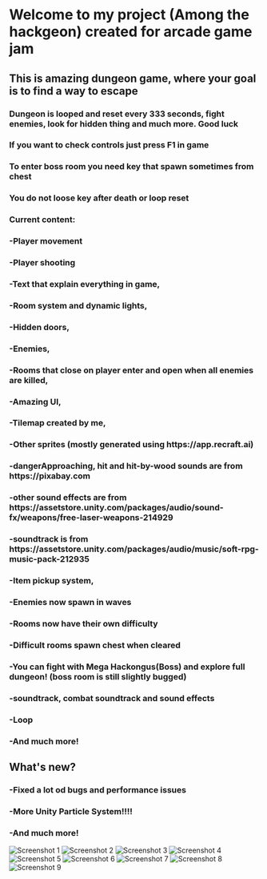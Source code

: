<h1>Welcome to my project (Among the hackgeon) created for arcade game jam</h1>
<h2>This is amazing dungeon game, where your goal is to find a way to escape</h2>
<h3>Dungeon is looped and reset every 333 seconds, fight enemies, look for hidden thing and much more. Good luck</h3>
<h3>If you want to check controls just press F1 in game</h3>
<h3>To enter boss room you need key that spawn sometimes from chest</h3>
<h3>You do not loose key after death or loop reset</h3>
<h3>Current content:</h3>
<h3>-Player movement</h3>
<h3>-Player shooting</h3>
<h3>-Text that explain everything in game,</h3>
<h3>-Room system and dynamic lights,</h3>
<h3>-Hidden doors,</h3>
<h3>-Enemies,</h3>
<h3>-Rooms that close on player enter and open when all enemies are killed,</h3>
<h3>-Amazing UI,</h3>
<h3>-Tilemap created by me,</h3>
<h3>-Other sprites (mostly generated using https://app.recraft.ai)</h3>
<h3>-dangerApproaching, hit and hit-by-wood sounds are from https://pixabay.com</h3>
<h3>-other sound effects are from https://assetstore.unity.com/packages/audio/sound-fx/weapons/free-laser-weapons-214929</h3>
<h3>-soundtrack is from https://assetstore.unity.com/packages/audio/music/soft-rpg-music-pack-212935</h3>
<h3>-Item pickup system,</h3>
<h3>-Enemies now spawn in waves</h3>
<h3>-Rooms now have their own difficulty</h3>
<h3>-Difficult rooms spawn chest when cleared</h3>
<h3>-You can fight with Mega Hackongus(Boss) and explore full dungeon! (boss room is still slightly bugged)</h3>
<h3>-soundtrack, combat soundtrack and sound effects</h3>
<h3>-Loop</h3>
<h3>-And much more!</h3>

<h2>What's new?</h2>
<h3>-Fixed a lot od bugs and performance issues</h3>
<h3>-More Unity Particle System!!!!</h3>
<h3>-And much more!</h3>

![Screenshot 1](https://cloud-oavvjf2w1-hack-club-bot.vercel.app/8screenshot_from_2024-08-21_22-04-33.png)
![Screenshot 2](https://cloud-oavvjf2w1-hack-club-bot.vercel.app/7screenshot_from_2024-08-21_22-05-08.png)
![Screenshot 3](https://cloud-oavvjf2w1-hack-club-bot.vercel.app/6screenshot_from_2024-08-21_22-05-52.png)
![Screenshot 4](https://cloud-oavvjf2w1-hack-club-bot.vercel.app/5screenshot_from_2024-08-21_22-06-24.png)
![Screenshot 5](https://cloud-oavvjf2w1-hack-club-bot.vercel.app/4screenshot_from_2024-08-21_22-07-24.png)
![Screenshot 6](https://cloud-oavvjf2w1-hack-club-bot.vercel.app/3screenshot_from_2024-08-21_22-10-40.png)
![Screenshot 7](https://cloud-oavvjf2w1-hack-club-bot.vercel.app/2screenshot_from_2024-08-21_22-11-09.png)
![Screenshot 8](https://cloud-oavvjf2w1-hack-club-bot.vercel.app/1screenshot_from_2024-08-21_22-12-40.png)
![Screenshot 9](https://cloud-oavvjf2w1-hack-club-bot.vercel.app/0screenshot_from_2024-08-21_22-12-47.png)